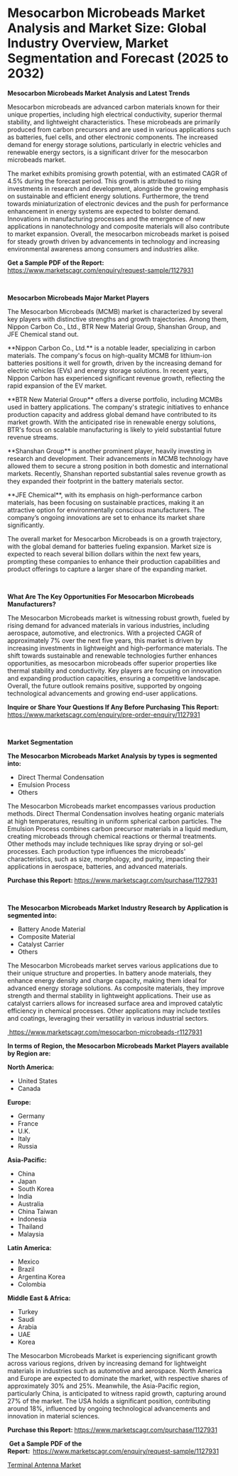 <p><h1>Mesocarbon Microbeads Market Analysis and Market Size: Global Industry Overview, Market Segmentation and Forecast (2025 to 2032)</h1></p><p><strong>Mesocarbon Microbeads Market Analysis and Latest Trends</strong></p>
<p><p>Mesocarbon microbeads are advanced carbon materials known for their unique properties, including high electrical conductivity, superior thermal stability, and lightweight characteristics. These microbeads are primarily produced from carbon precursors and are used in various applications such as batteries, fuel cells, and other electronic components. The increased demand for energy storage solutions, particularly in electric vehicles and renewable energy sectors, is a significant driver for the mesocarbon microbeads market.</p><p>The market exhibits promising growth potential, with an estimated CAGR of 4.5% during the forecast period. This growth is attributed to rising investments in research and development, alongside the growing emphasis on sustainable and efficient energy solutions. Furthermore, the trend towards miniaturization of electronic devices and the push for performance enhancement in energy systems are expected to bolster demand. Innovations in manufacturing processes and the emergence of new applications in nanotechnology and composite materials will also contribute to market expansion. Overall, the mesocarbon microbeads market is poised for steady growth driven by advancements in technology and increasing environmental awareness among consumers and industries alike.</p></p>
<p><strong>Get a Sample PDF of the Report:&nbsp;</strong> <a href="https://www.marketscagr.com/enquiry/request-sample/1127931?utm_campaign=3208&utm_medium=2&utm_source=Github&utm_content=ia&utm_term=06032025&utm_id=mesocarbon-microbeads">https://www.marketscagr.com/enquiry/request-sample/1127931</a></p>
<p>&nbsp;</p>
<p><strong>Mesocarbon Microbeads Major Market Players</strong></p>
<p><p>The Mesocarbon Microbeads (MCMB) market is characterized by several key players with distinctive strengths and growth trajectories. Among them, Nippon Carbon Co., Ltd., BTR New Material Group, Shanshan Group, and JFE Chemical stand out.</p><p>**Nippon Carbon Co., Ltd.** is a notable leader, specializing in carbon materials. The company's focus on high-quality MCMB for lithium-ion batteries positions it well for growth, driven by the increasing demand for electric vehicles (EVs) and energy storage solutions. In recent years, Nippon Carbon has experienced significant revenue growth, reflecting the rapid expansion of the EV market.</p><p>**BTR New Material Group** offers a diverse portfolio, including MCMBs used in battery applications. The company's strategic initiatives to enhance production capacity and address global demand have contributed to its market growth. With the anticipated rise in renewable energy solutions, BTR's focus on scalable manufacturing is likely to yield substantial future revenue streams.</p><p>**Shanshan Group** is another prominent player, heavily investing in research and development. Their advancements in MCMB technology have allowed them to secure a strong position in both domestic and international markets. Recently, Shanshan reported substantial sales revenue growth as they expanded their footprint in the battery materials sector.</p><p>**JFE Chemical**, with its emphasis on high-performance carbon materials, has been focusing on sustainable practices, making it an attractive option for environmentally conscious manufacturers. The company’s ongoing innovations are set to enhance its market share significantly.</p><p>The overall market for Mesocarbon Microbeads is on a growth trajectory, with the global demand for batteries fueling expansion. Market size is expected to reach several billion dollars within the next few years, prompting these companies to enhance their production capabilities and product offerings to capture a larger share of the expanding market.</p></p>
<p>&nbsp;</p>
<p><strong>What Are The Key Opportunities For Mesocarbon Microbeads Manufacturers?</strong></p>
<p><p>The Mesocarbon Microbeads market is witnessing robust growth, fueled by rising demand for advanced materials in various industries, including aerospace, automotive, and electronics. With a projected CAGR of approximately 7% over the next five years, this market is driven by increasing investments in lightweight and high-performance materials. The shift towards sustainable and renewable technologies further enhances opportunities, as mesocarbon microbeads offer superior properties like thermal stability and conductivity. Key players are focusing on innovation and expanding production capacities, ensuring a competitive landscape. Overall, the future outlook remains positive, supported by ongoing technological advancements and growing end-user applications.</p></p>
<p><strong>Inquire or Share Your Questions If Any Before Purchasing This Report:</strong> <a href="https://www.marketscagr.com/enquiry/pre-order-enquiry/1127931?utm_campaign=3208&utm_medium=2&utm_source=Github&utm_content=ia&utm_term=06032025&utm_id=mesocarbon-microbeads">https://www.marketscagr.com/enquiry/pre-order-enquiry/1127931</a></p>
<p>&nbsp;</p>
<p><strong>Market Segmentation</strong></p>
<p><strong>The Mesocarbon Microbeads Market Analysis by types is segmented into:</strong></p>
<p><ul><li>Direct Thermal Condensation</li><li>Emulsion Process</li><li>Others</li></ul></p>
<p><p>The Mesocarbon Microbeads market encompasses various production methods. Direct Thermal Condensation involves heating organic materials at high temperatures, resulting in uniform spherical carbon particles. The Emulsion Process combines carbon precursor materials in a liquid medium, creating microbeads through chemical reactions or thermal treatments. Other methods may include techniques like spray drying or sol-gel processes. Each production type influences the microbeads' characteristics, such as size, morphology, and purity, impacting their applications in aerospace, batteries, and advanced materials.</p></p>
<p><strong>Purchase this Report:&nbsp;</strong><a href="https://www.marketscagr.com/purchase/1127931?utm_campaign=3208&utm_medium=2&utm_source=Github&utm_content=ia&utm_term=06032025&utm_id=mesocarbon-microbeads">https://www.marketscagr.com/purchase/1127931</a></p>
<p>&nbsp;</p>
<p><strong>The Mesocarbon Microbeads Market Industry Research by Application is segmented into:</strong></p>
<p><ul><li>Battery Anode Material</li><li>Composite Material</li><li>Catalyst Carrier</li><li>Others</li></ul></p>
<p><p>The Mesocarbon Microbeads market serves various applications due to their unique structure and properties. In battery anode materials, they enhance energy density and charge capacity, making them ideal for advanced energy storage solutions. As composite materials, they improve strength and thermal stability in lightweight applications. Their use as catalyst carriers allows for increased surface area and improved catalytic efficiency in chemical processes. Other applications may include textiles and coatings, leveraging their versatility in various industrial sectors.</p></p>
<p><a href="https://www.marketscagr.com/mesocarbon-microbeads-r1127931?utm_campaign=3208&utm_medium=2&utm_source=Github&utm_content=ia&utm_term=06032025&utm_id=mesocarbon-microbeads">&nbsp;https://www.marketscagr.com/mesocarbon-microbeads-r1127931</a></p>
<p><strong>In terms of Region, the Mesocarbon Microbeads Market Players available by Region are:</strong></p>
<p>
    <p> <strong> North America: </strong>
        <ul>
            <li>United States</li>
            <li>Canada</li>
        </ul>
        </p> 
    <p> <strong> Europe: </strong>
        <ul>
            <li>Germany</li>
            <li>France</li>
            <li>U.K.</li>
            <li>Italy</li>
            <li>Russia</li>
        </ul>
        </p> 
    <p> <strong> Asia-Pacific: </strong>
        <ul>
            <li>China</li>
            <li>Japan</li>
            <li>South Korea</li>
            <li>India</li>
            <li>Australia</li>
            <li>China Taiwan</li>
            <li>Indonesia</li>
            <li>Thailand</li>
            <li>Malaysia</li>
        </ul>
        </p> 
    <p> <strong> Latin America: </strong>
        <ul>
            <li>Mexico</li>
            <li>Brazil</li>
            <li>Argentina Korea</li>
            <li>Colombia</li>
        </ul>
        </p> 
    <p> <strong> Middle East & Africa: </strong>
        <ul>
            <li>Turkey</li>
            <li>Saudi</li>
            <li>Arabia</li>
            <li>UAE</li>
            <li>Korea</li>
        </ul>
    </p>
    </p>
<p><p>The Mesocarbon Microbeads Market is experiencing significant growth across various regions, driven by increasing demand for lightweight materials in industries such as automotive and aerospace. North America and Europe are expected to dominate the market, with respective shares of approximately 30% and 25%. Meanwhile, the Asia-Pacific region, particularly China, is anticipated to witness rapid growth, capturing around 27% of the market. The USA holds a significant position, contributing around 18%, influenced by ongoing technological advancements and innovation in material sciences.</p></p>
<p><strong>Purchase this Report: </strong><a href="https://www.marketscagr.com/purchase/1127931?utm_campaign=3208&utm_medium=2&utm_source=Github&utm_content=ia&utm_term=06032025&utm_id=mesocarbon-microbeads">https://www.marketscagr.com/purchase/1127931</a></p>
<p>&nbsp;<strong>Get a Sample PDF of the Report:&nbsp;&nbsp;</strong><a href="https://www.marketscagr.com/enquiry/request-sample/1127931?utm_campaign=3208&utm_medium=2&utm_source=Github&utm_content=ia&utm_term=06032025&utm_id=mesocarbon-microbeads">https://www.marketscagr.com/enquiry/request-sample/1127931</a></p>
<p><strong></strong></p>
<p><p><a href="https://github.com/ivvrgibi/Market-Research-Report-List-1/blob/main/terminal-antenna-market.md?utm_campaign=3208&utm_medium=2&utm_source=Github&utm_content=ia&utm_term=06032025&utm_id=mesocarbon-microbeads">Terminal Antenna Market</a></p></p>